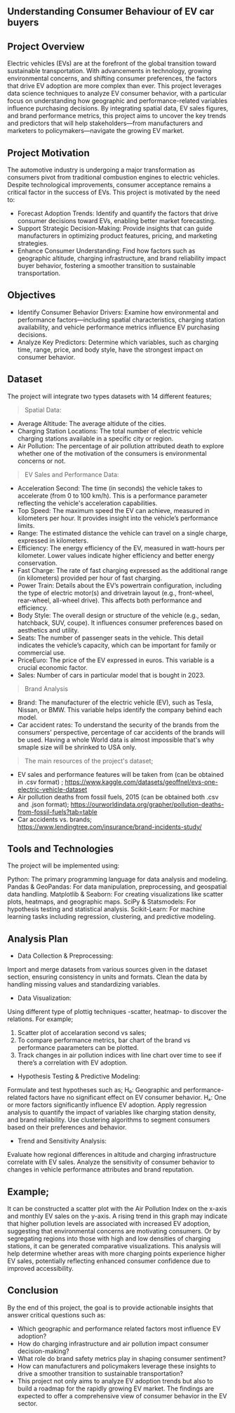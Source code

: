 ## Understanding Consumer Behaviour of EV car buyers


## Project Overview
Electric vehicles (EVs) are at the forefront of the global transition toward sustainable transportation. With advancements in technology, growing environmental concerns, and shifting consumer preferences, the factors that drive EV adoption are more complex than ever. This project leverages data science techniques to analyze EV consumer behavior, with a particular focus on understanding how geographic and performance-related variables influence purchasing decisions. By integrating spatial data, EV sales figures, and brand performance metrics, this project aims to uncover the key trends and predictors that will help stakeholders—from manufacturers and marketers to policymakers—navigate the growing EV market.

## Project Motivation
The automotive industry is undergoing a major transformation as consumers pivot from traditional combustion engines to electric vehicles. Despite technological improvements, consumer acceptance remains a critical factor in the success of EVs. This project is motivated by the need to:

- Forecast Adoption Trends: Identify and quantify the factors that drive consumer decisions toward EVs, enabling better market forecasting.
- Support Strategic Decision-Making: Provide insights that can guide manufacturers in optimizing product features, pricing, and marketing strategies.
- Enhance Consumer Understanding: Find how factors such as geographic altitude, charging infrastructure, and brand reliability impact buyer behavior, fostering a smoother transition to sustainable transportation.

  
## Objectives
- Identify Consumer Behavior Drivers: Examine how environmental and performance factors—including spatial characteristics, charging station availability, and vehicle performance metrics influence EV purchasing decisions.
- Analyze Key Predictors: Determine which variables, such as charging time, range, price, and body style, have the strongest impact on consumer behavior.

  
## Dataset
The project will integrate two types datasets with 14 different features;

> Spatial Data:
- Average Altitude: The average altidute of the cities.
- Charging Station Locations: The total number of electric vehicle charging stations available in a specific city or region.
- Air Pollution: The percentage of air pollution attributed death to explore whether one of the motivation of the consumers is environmental concerns or not.
> EV Sales and Performance Data:

- Acceleration Second: The time (in seconds) the vehicle takes to accelerate (from 0 to 100 km/h). This is a performance parameter reflecting the vehicle's acceleration capabilities.
- Top Speed: The maximum speed the EV can achieve, measured in kilometers per hour. It provides insight into the vehicle’s performance limits.
- Range: The estimated distance the vehicle can travel on a single charge, expressed in kilometers. 
- Efficiency: The energy efficiency of the EV, measured in watt-hours per kilometer. Lower values indicate higher efficiency and better energy conservation.
- Fast Charge: The rate of fast charging expressed as the additional range (in kilometers) provided per hour of fast charging.
- Power Train: Details about the EV’s powertrain configuration, including the type of electric motor(s) and drivetrain layout (e.g., front-wheel, rear-wheel, all-wheel drive). This affects both performance and efficiency.
- Body Style: The overall design or structure of the vehicle (e.g., sedan, hatchback, SUV, coupe). It influences consumer preferences based on aesthetics and utility.
- Seats: The number of passenger seats in the vehicle. This detail indicates the vehicle’s capacity, which can be important for family or commercial use.
- PriceEuro: The price of the EV expressed in euros. This variable is a crucial economic factor.
- Sales: Number of cars in particular model that is bought in 2023.
> Brand Analysis
- Brand: The manufacturer of the electric vehicle (EV), such as Tesla, Nissan, or BMW. This variable helps identify the company behind each model.
- Car accident rates: To understand the security of the brands from the consumers' perspective, percentage of car accidents of the brands will be used. Having a whole World data is almost impossible that's why smaple size will be shrinked to USA only.
 

> The main resources of the project's dataset;
- EV sales and performance features  will be taken from (can be obtained in .csv format) ;
https://www.kaggle.com/datasets/geoffnel/evs-one-electric-vehicle-dataset
- Air pollution deaths from fossil fuels, 2015 (can be obtained both .csv and .json format);
https://ourworldindata.org/grapher/pollution-deaths-from-fossil-fuels?tab=table
- Car accidents vs. brands;
https://www.lendingtree.com/insurance/brand-incidents-study/


## Tools and Technologies
The project will be implemented using:

Python: The primary programming language for data analysis and modeling.
Pandas & GeoPandas: For data manipulation, preprocessing, and geospatial data handling.
Matplotlib & Seaborn: For creating visualizations like scatter plots, heatmaps, and geographic maps.
SciPy & Statsmodels: For hypothesis testing and statistical analysis.
Scikit-Learn: For machine learning tasks including regression, clustering, and predictive modeling.

## Analysis Plan
- Data Collection & Preprocessing:

Import and merge datasets from various sources given in the dataset section, ensuring consistency in units and formats.
Clean the data by handling missing values and standardizing variables.

- Data Visualization:

Using different type of plottig techniques -scatter, heatmap- to discover the relations. For example;
1. Scatter plot of accelaration second vs sales;
2. To compare performance metrics, bar chart of the brand vs performance paarameters can be plotted.
3. Track changes in air pollution indices with line chart over time to see if there’s a correlation with EV adoption.

- Hypothesis Testing & Predictive Modeling:

Formulate and test hypotheses such as;
H₀: Geographic and performance-related factors have no significant effect on EV consumer behavior.
Hₐ: One or more factors significantly influence EV adoption.
Apply regression analysis to quantify the impact of variables like charging station density, and brand reliability.
Use clustering algorithms to segment consumers based on their preferences and behavior.
- Trend and Sensitivity Analysis:

Evaluate how regional differences in altitude and charging infrastructure correlate with EV sales.
Analyze the sensitivity of consumer behavior to changes in vehicle performance attributes and brand reputation.

## Example;

It can be constructed a scatter plot with the Air Pollution Index on the x-axis and monthly EV sales on the y-axis. A rising trend in this graph may indicate that higher pollution levels are associated with increased EV adoption, suggesting that environmental concerns are motivating consumers.
Or by segregating regions into those with high and low densities of charging stations, it can be generated comparative visualizations. This analysis will help determine whether areas with more charging points experience higher EV sales, potentially reflecting enhanced consumer confidence due to improved accessibility.

## Conclusion
By the end of this project, the goal is to provide actionable insights that answer critical questions such as:

- Which geographic and performance related factors most influence EV adoption?
- How do charging infrastructure and air pollution impact consumer decision-making?
- What role do brand safety metrics play in shaping consumer sentiment?
- How can manufacturers and policymakers leverage these insights to drive a smoother transition to sustainable transportation?
- This project not only aims to analyze EV adoption trends but also to build a roadmap for the rapidly growing EV market. The findings are expected to offer a comprehensive view of consumer behavior in the EV sector.

